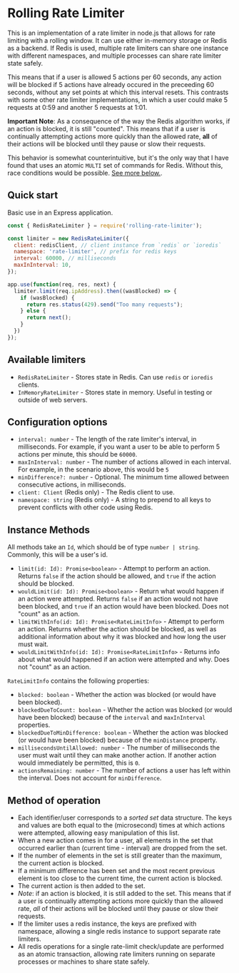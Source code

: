 # Rolling Rate Limiter

This is an implementation of a rate limiter in node.js that allows for rate limiting with a rolling window. It can use either in-memory storage or Redis as a backend.  If Redis is used, multiple rate limiters can share one instance with different namespaces, and multiple processes can share rate limiter state safely.

This means that if a user is allowed 5 actions per 60 seconds, any action will be blocked if 5 actions have already occured in the preceeding 60 seconds, without any set points at which this interval resets.  This contrasts with some other rate limiter implementations, in which a user could make 5 requests at 0:59 and another 5 requests at 1:01.  

**Important Note**:
As a consequence of the way the Redis algorithm works, if an action is blocked, it is still "counted". This means that if a user is continually attempting actions more quickly than the allowed rate, __all__ of their actions will be blocked until they pause or slow their requests.

This behavior is somewhat counterintuitive, but it's the only way that I have found that uses an atomic `MULTI` set of commands for Redis. Without this, race conditions would be possible. [See more below.](#method-of-operation).

## Quick start
Basic use in an Express application.

```javascript
const { RedisRateLimiter } = require('rolling-rate-limiter');

const limiter = new RedisRateLimiter({
  client: redisClient, // client instance from `redis` or `ioredis`
  namespace: 'rate-limiter', // prefix for redis keys
  interval: 60000, // milliseconds
  maxInInterval: 10,
});

app.use(function(req, res, next) {
  limiter.limit(req.ipAddress).then((wasBlocked) => {
    if (wasBlocked) {
      return res.status(429).send("Too many requests");
    } else {
      return next();
    }
  })
});
```

## Available limiters
* `RedisRateLimiter` - Stores state in Redis. Can use `redis` or `ioredis` clients.
* `InMemoryRateLimiter` - Stores state in memory. Useful in testing or outside of web servers.

## Configuration options
* `interval: number` - The length of the rate limiter's interval, in milliseconds. For example, if you want a user to be able to perform 5 actions per minute, this should be `60000`.
* `maxInInterval: number` - The number of actions allowed in each interval. For example, in the scenario above, this would be `5`
* `minDifference?: number` - Optional. The minimum time allowed between consecutive actions, in milliseconds.
* `client: Client` (Redis only) - The Redis client to use.
* `namespace: string` (Redis only) - A string to prepend to all keys to prevent conflicts with other code using Redis.

## Instance Methods
All methods take an `Id`, which should be of type `number | string`. Commonly, this will be a user's id.

* `limit(id: Id): Promise<boolean>` - Attempt to perform an action. Returns `false` if the action should be allowed, and `true` if the action should be blocked.
* `wouldLimit(id: Id): Promise<boolean>` - Return what would happen if an action were attempted. Returns `false` if an action would not have been blocked, and `true` if an action would have been blocked. Does not "count" as an action.
* `limitWithInfo(id: Id): Promise<RateLimitInfo>` - Attempt to perform an action. Returns whether the action should be blocked, as well as additional information about why it was blocked and how long the user must wait.
* `wouldLimitWithInfo(id: Id): Promise<RateLimitInfo>` - Returns info about what would happened if an action were attempted and why. Does not "count" as an action.

`RateLimitInfo` contains the following properties:
* `blocked: boolean` - Whether the action was blocked (or would have been blocked).
* `blockedDueToCount: boolean` - Whether the action was blocked (or would have been blocked) because of the `interval` and `maxInInterval` properties.
* `blockedDueToMinDifference: boolean` - Whether the action was blocked (or would have been blocked) because of the `minDistance` property.
* `millisecondsUntilAllowed: number` - The number of milliseconds the user must wait until they can make another action. If another action would immediately be permitted, this is `0`.
* `actionsRemaining: number` - The number of actions a user has left within the interval. Does not account for `minDifference`.

## Method of operation
* Each identifier/user corresponds to a _sorted set_ data structure.  The keys and values are both equal to the (microsecond) times at which actions were attempted, allowing easy manipulation of this list.
* When a new action comes in for a user, all elements in the set that occurred earlier than (current time - interval) are dropped from the set. 
* If the number of elements in the set is still greater than the maximum, the current action is blocked.
* If a minimum difference has been set and the most recent previous element is too close to the current time, the current action is blocked.
* The current action is then added to the set.
* _Note_: if an action is blocked, it is still added to the set. This means that if a user is continually attempting actions more quickly than the allowed rate, _all_ of their actions will be blocked until they pause or slow their requests.
* If the limiter uses a redis instance, the keys are prefixed with namespace, allowing a single redis instance to support separate rate limiters.
* All redis operations for a single rate-limit check/update are performed as an atomic transaction, allowing rate limiters running on separate processes or machines to share state safely.
